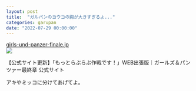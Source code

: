 ```yaml
---
layout: post
title:  "ガルパンのヨウコの胸が大きすぎるよ..."
categories: garupan
date: "2022-07-29 00:00:00"
---
```



<div class="card">
  <a href="https://girls-und-panzer-finale.jp/202207-article-2/"></a>
  <div class="card__header">
    <a href="https://girls-und-panzer-finale.jp/202207-article-2/">girls-und-panzer-finale.jp</a>
  </div>
  <div class="card__image">
    <img src="https://girls-und-panzer-finale.jp/iaY7mRf2zJ/wp-content/uploads/2022/07/web_453r_s.jpg">
  </div>
  <div class="card__title">
    <p>【公式サイト更新】「もっとらぶらぶ作戦です！」WEB出張版｜ガールズ＆パンツァー最終章 公式サイト</p>
  </div>
  <div class="card__description">
    <p></p>
  </div>
</div>


アキやミッコに分けてあげてよ。
